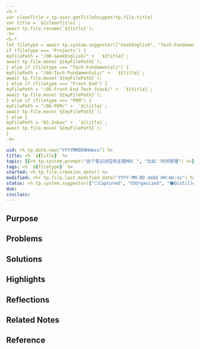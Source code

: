 ```yaml
---
<%-*
var cleanTitle = tp.user.getTitleSnippet(tp.file.title) 
var title = `${cleanTitle}`;
await tp.file.rename(`${title}`);
-%>
<%-*
let filetype = await tp.system.suggester(["GeekEnglish", "Tech-Fundamentals", "Front-End", "PKM"], ["GeekEnglish", "Tech-Fundamentals", "Front-End", "PKM"], false, "路径放到哪里？") 
if (filetype === "Projects") { 
myFilePath = "/00-GeekEnglish/" +  `${title}`;
await tp.file.move(`${myFilePath}`);
} else if (filetype === "Tech-Fundamentals") { 
myFilePath = "/04-Tech-Fundamentals/" +  `${title}`;
await tp.file.move(`${myFilePath}`);
} else if (filetype === "Front-End") { 
myFilePath = "/05-Front-End Tech Stack/" +  `${title}`;
await tp.file.move(`${myFilePath}`);
} else if (filetype === "PKM") { 
myFilePath = "/06-PKM/" +  `${title}`;
await tp.file.move(`${myFilePath}`);
} else { 
myFilePath = "01-Inbox" +  `${title}`;
await tp.file.move(`${myFilePath}`);
}
-%>

uid: <% tp.date.now("YYYYMMDDHHmmss") %> 
title: <% `${title}` %> 
topic: [[<% tp.system.prompt("这个笔记对应的主题MOC ", "比如：时间管理") %>]]
tags: <% `${filetype}` %>
started: <% tp.file.creation_date() %>
modified: <%+ tp.file.last_modified_date("YYYY-MM-DD dddd HH:mm:ss") %>
status: <% tp.system.suggester(["⚪Captured", "🟡Organized", "🟠Distilled","🟢Published","🔵Archived"], ["⚪Captured", "🟡Organized", "🟠Distilled", "🟢Published", "🔵Archived"]) %>
due:
cssclass: 
---
```


## Purpose

## Problems

## Solutions


## Highlights


## Reflections

## Related Notes

## Reference


